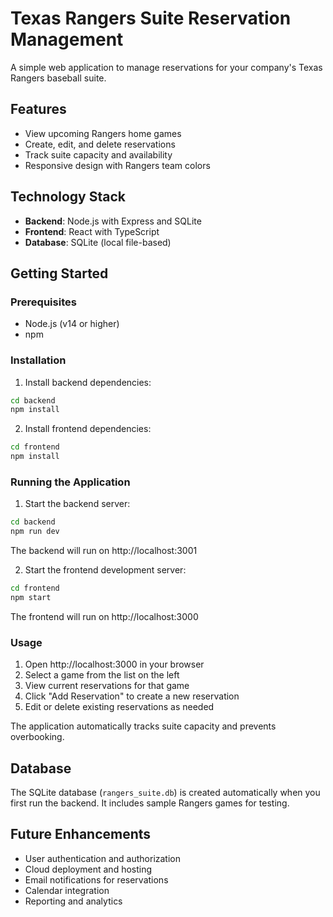 # Texas Rangers Suite Reservation Management

A simple web application to manage reservations for your company's Texas Rangers baseball suite.

## Features

- View upcoming Rangers home games
- Create, edit, and delete reservations
- Track suite capacity and availability
- Responsive design with Rangers team colors

## Technology Stack

- **Backend**: Node.js with Express and SQLite
- **Frontend**: React with TypeScript
- **Database**: SQLite (local file-based)

## Getting Started

### Prerequisites

- Node.js (v14 or higher)
- npm

### Installation

1. Install backend dependencies:
```bash
cd backend
npm install
```

2. Install frontend dependencies:
```bash
cd frontend
npm install
```

### Running the Application

1. Start the backend server:
```bash
cd backend
npm run dev
```
The backend will run on http://localhost:3001

2. Start the frontend development server:
```bash
cd frontend
npm start
```
The frontend will run on http://localhost:3000

### Usage

1. Open http://localhost:3000 in your browser
2. Select a game from the list on the left
3. View current reservations for that game
4. Click "Add Reservation" to create a new reservation
5. Edit or delete existing reservations as needed

The application automatically tracks suite capacity and prevents overbooking.

## Database

The SQLite database (`rangers_suite.db`) is created automatically when you first run the backend. It includes sample Rangers games for testing.

## Future Enhancements

- User authentication and authorization
- Cloud deployment and hosting
- Email notifications for reservations
- Calendar integration
- Reporting and analytics